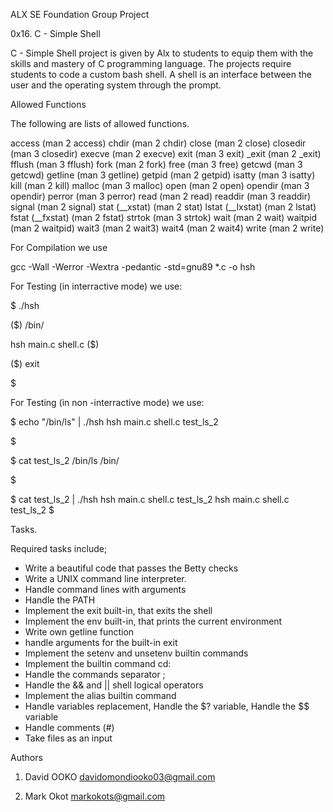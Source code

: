 ALX SE Foundation Group Project

0x16. C - Simple Shell

C - Simple Shell project is given by Alx to students to equip them with the skills and mastery of C programming language. The projects require students to code a custom bash shell. 
A shell is an interface between the user and the operating system through the prompt.


Allowed Functions

The following are lists of allowed functions.

access (man 2 access)
chdir (man 2 chdir)
close (man 2 close)
closedir (man 3 closedir)
execve (man 2 execve)
exit (man 3 exit)
_exit (man 2 _exit)
fflush (man 3 fflush)
fork (man 2 fork)
free (man 3 free)
getcwd (man 3 getcwd)
getline (man 3 getline)
getpid (man 2 getpid)
isatty (man 3 isatty)
kill (man 2 kill)
malloc (man 3 malloc)
open (man 2 open)
opendir (man 3 opendir)
perror (man 3 perror)
read (man 2 read)
readdir (man 3 readdir)
signal (man 2 signal)
stat (__xstat) (man 2 stat)
lstat (__lxstat) (man 2 lstat)
fstat (__fxstat) (man 2 fstat)
strtok (man 3 strtok)
wait (man 2 wait)
waitpid (man 2 waitpid)
wait3 (man 2 wait3)
wait4 (man 2 wait4)
write (man 2 write)


For Compilation we use

gcc -Wall -Werror -Wextra -pedantic -std=gnu89 *.c -o hsh


For Testing (in interractive mode) we use:

$ ./hsh

($) /bin/

hsh main.c shell.c
($)

($) exit

$

For Testing (in non -interractive mode) we use:

$ echo "/bin/ls" | ./hsh
hsh main.c shell.c test_ls_2

$

$ cat test_ls_2
/bin/ls
/bin/

$

$ cat test_ls_2 | ./hsh
hsh main.c shell.c test_ls_2
hsh main.c shell.c test_ls_2
$


Tasks.

Required tasks include;

- Write a beautiful code that passes the Betty checks
- Write a UNIX command line interpreter.
- Handle command lines with arguments
- Handle the PATH
- Implement the exit built-in, that exits the shell
- Implement the env built-in, that prints the current environment
- Write own getline function
- handle arguments for the built-in exit
- Implement the setenv and unsetenv builtin commands
- Implement the builtin command cd:
- Handle the commands separator ;
- Handle the && and || shell logical operators
- Implement the alias builtin command
- Handle variables replacement, Handle the $? variable, Handle the $$ variable
- Handle comments (#)
- Take files as an input

Authors 

 1. David OOKO davidomondiooko03@gmail.com

 2. Mark Okot markokots@gmail.com